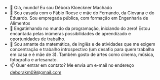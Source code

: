 - 👋 Olá, mundo! Eu sou Débora Kloeckner Machado
- 👀 Sou casada com o Fábio Roese e mãe do Fernando, da Giovana e do Eduardo. Sou empregada pública, com formação em Engenharia de Alimentos
- 🌱 Engatinhando no mundo da programação, iniciando do zero! Estou encantada pelas inúmeras possibilidades de aprendizado e oportunidades de trabalho.
- 💞️ Sou amante da matemática, de inglês e de atividades que me exigem concentração e trabalho introspectivo (um desafio para quem trabalha em casa e é mãe de 3). Também gosto de artes como cinema, música, fotografia e artesanato.
- 📫 Quer entrar em contato? Me envia um e-mail no endereço deborakm09@gmail.com
